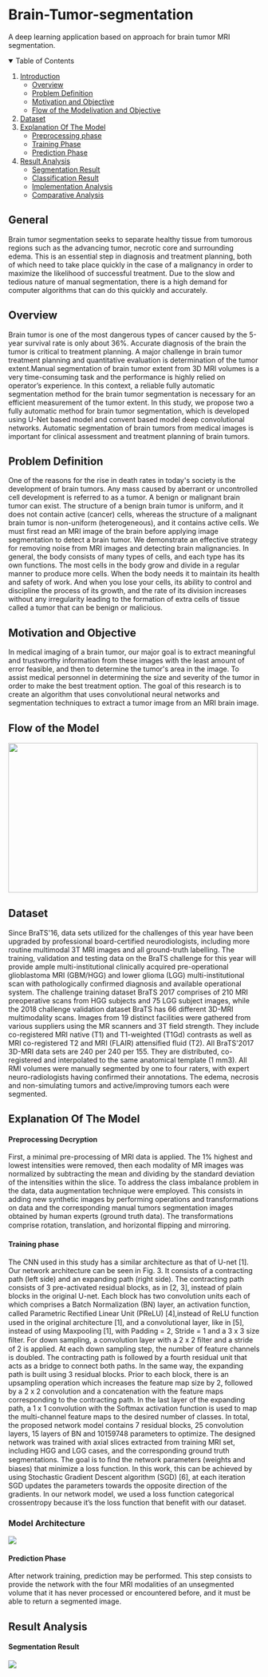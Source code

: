 # Brain-Tumor-segmentation
A deep learning application based on approach for brain tumor MRI segmentation.


<details open="open">
  <summary>Table of Contents</summary>
  <ol>
    <li>
      <a href="#General">Introduction</a>
      <ul>
        <li><a href="#Overview">Overview</a></li>
      </ul>
      <ul>
        <li><a href="#Problem Definition">Problem Definition</a></li>
      </ul>
      <ul>
        <li><a href="#Motivation and Objective">Motivation and Objective</a></li>
      </ul>
      <ul>
        <li><a href="#Flow of the Modelivation and Objective">Flow of the Modelivation and Objective</a></li>
      </ul>
    </li>
    <li>
      <a href="#Dataset">Dataset</a>
    </li>
    <li>
      <a href="#Model Phases">Explanation Of The Model</a>
      <ul>
        <li><a href="#Phase1">Preprocessing phase</a></li>
      </ul>
      <ul>
        <li><a href="#phase2">Training Phase</a></li>
      </ul>
      <ul>
        <li><a href="#phase3">Prediction Phase</a></li>
      </ul>
      </li>
    <li>
      <a href="#Result Analysis">Result Analysis</a>
      <ul>
        <li><a href="#segmentation result">Segmentation Result</a></li>
      </ul>
      <ul>
        <li><a href="#classification result">Classification Result</a></li>
      </ul>
      <ul>
        <li><a href="#implementation analysis">Implementation Analysis</a></li>
      </ul>
      <ul>
        <li><a href="#comparative analysis">Comparative Analysis</a></li>
      </ul>
     </li>
  </ol>
</details>




<!-- General C++ Problems -->
## General
Brain tumor segmentation seeks to separate healthy tissue from tumorous regions such as the advancing tumor, necrotic core and surrounding edema. This is an essential step in diagnosis and treatment planning, both of which need to take place quickly in the case of a malignancy in order to maximize the likelihood of successful treatment. Due to the slow and tedious nature of manual segmentation, there is a high demand for computer algorithms that can do this quickly and accurately.

## Overview
Brain tumor is one of the most dangerous types of cancer caused by the 5-year survival rate is only about 36%. Accurate diagnosis of the brain the tumor is critical to treatment planning. A major challenge in brain tumor treatment planning and quantitative evaluation is determination of the tumor extent.Manual segmentation of brain tumor extent from 3D MRI volumes is a very time-consuming task and the performance is highly relied on operator’s experience. In this context, a reliable fully automatic segmentation method for the brain tumor segmentation is necessary for an efficient measurement of the tumor extent. In this study, we propose two a fully automatic method for brain tumor segmentation, which is developed using U-Net based model and convent based model deep convolutional networks. Automatic segmentation of brain tumors from medical images is important for clinical assessment and treatment planning of brain tumors.

## Problem Definition
One of the reasons for the rise in death rates in today's society is the development of brain tumors. Any mass caused by aberrant or uncontrolled cell development is referred to as a tumor. A benign or malignant brain tumor can exist. The structure of a benign brain tumor is uniform, and it does not contain active (cancer) cells, whereas the structure of a malignant brain tumor is non-uniform (heterogeneous), and it contains active cells. We must first read an MRI image of the brain before applying image segmentation to detect a brain tumor. We demonstrate an effective strategy for removing noise from MRI images and detecting brain malignancies.
	In general, the body consists of many types of cells, and each type has its own functions. The most cells in the body grow and divide in a regular manner to produce more cells. When the body needs it to maintain its health and safety of work. And when you lose your cells, its ability to control and discipline the process of its growth, and the rate of its division increases without any irregularity leading to the formation of extra cells of tissue called a tumor that can be benign or malicious.

## Motivation and Objective
In medical imaging of a brain tumor, our major goal is to extract meaningful and trustworthy information from these images with the least amount of error feasible, and then to determine the tumor's area in the image. To assist medical personnel in determining the size and severity of the tumor in order to make the best treatment option. The goal of this research is to create an algorithm that uses convolutional neural networks and segmentation techniques to extract a tumor image from an MRI brain image.

## Flow of the Model
<img src="https://github.com/Mohamed-Hamdy/Brain-Tumor-segmentation/blob/master/images/flow%20of%20project.png" width="500" height="300" >

## Dataset
Since BraTS'16, data sets utilized for the challenges of this year have been upgraded by professional board-certified neurodiologists, including more routine multimodal 3T MRI images and all ground-truth labelling.
The training, validation and testing data on the BraTS challenge for this year will provide ample multi-institutional clinically acquired pre-operational glioblastoma MRI (GBM/HGG) and lower glioma (LGG) multi-institutional scan with pathologically confirmed diagnosis and available operational system.
The challenge training dataset BraTS 2017 comprises of 210 MRI preoperative scans from HGG subjects and 75 LGG subject images, while the 2018 challenge validation dataset BraTS has 66 different 3D-MRI multimodality scans.
Images from 19 distinct facilities were gathered from various suppliers using the MR scanners and 3T field strength. 
They include co-registered MRI native (T1) and T1-weighted (T1Gd) contrasts as well as MRI co-registered T2 and MRI (FLAIR) attensified fluid (T2). 
All BraTS'2017 3D-MRI data sets are 240 per 240 per 155.
They are distributed, co-registered and interpolated to the same anatomical template (1 mm3). 
All RMI volumes were manually segmented by one to four raters, with expert neuro-radiologists having confirmed their annotations. The edema, necrosis and non-simulating tumors and active/improving tumors each were segmented.

## Explanation Of The Model

<h4>Preprocessing Decryption</h4>
First, a minimal pre-processing of MRI data is applied. The 1% highest and lowest intensities were removed, then each modality of MR images was normalized by subtracting the mean and dividing by the standard deviation of the intensities within the slice. To address the class imbalance problem in the data, data augmentation technique were employed. This consists in adding new synthetic images by performing operations and transformations on data and the corresponding manual tumors segmentation images obtained by human experts (ground truth data). The transformations comprise rotation, translation, and horizontal ﬂipping and mirroring.

<h4>Training phase</h4>
The CNN used in this study has a similar architecture as that of U-net [1]. Our network architecture can be seen in Fig. 3. It consists of a contracting path (left side) and an expanding path (right side). The contracting path consists of 3 pre-activated residual blocks, as in [2, 3], instead of plain blocks in the original U-net. Each block has two convolution units each of which comprises a Batch Normalization (BN) layer, an activation function, called Parametric Rectiﬁed Linear Unit (PReLU) [4],instead of ReLU function used in the original architecture [1], and a convolutional layer, like in [5], instead of using Maxpooling [1], with Padding = 2, Stride = 1 and a 3 x 3 size ﬁlter. For down sampling, a convolution layer with a 2 x 2 ﬁlter and a stride of 2 is applied. At each down sampling step, the number of feature channels is doubled. The contracting path is followed by a fourth residual unit that acts as a bridge to connect both paths. In the same way, the expanding path is built using 3 residual blocks. Prior to each block, there is an upsampling operation which increases the feature map size by 2, followed by a 2 x 2 convolution and a concatenation with the feature maps corresponding to the contracting path. In the last layer of the expanding path, a 1 x 1 convolution with the Softmax activation function is used to map the multi-channel feature maps to the desired number of classes. In total, the proposed network model contains 7 residual blocks, 25 convolution layers, 15 layers of BN and 10159748 parameters to optimize. The designed network was trained with axial slices extracted from training MRI set, including HGG and LGG cases, and the corresponding ground truth segmentations. The goal is to ﬁnd the network parameters (weights and biases) that minimize a loss function. In this work, this can be achieved by using Stochastic Gradient Descent algorithm (SGD) [6], at each iteration SGD updates the parameters towards the opposite direction of the gradients. In our network model, we used a loss function categorical crossentropy because it’s the loss function that benefit with our dataset.
<h3>Model Architecture</h3>
<img src="https://github.com/Mohamed-Hamdy/Brain-Tumor-segmentation/blob/master/images/model%20Architecture.png">

<h4>Prediction Phase </h4>
After network training, prediction may be performed. This step consists to provide the network with the four MRI modalities of an unsegmented volume that it has never processed or encountered before, and it must be able to return a segmented image.

## Result Analysis
<h4>Segmentation Result</h4>
<img src="https://github.com/Mohamed-Hamdy/Brain-Tumor-segmentation/blob/master/images/segmentation%20result.png">


